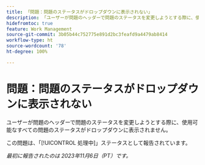 ```yaml
---
title: 「問題：問題のステータスがドロップダウンに表示されない」
description: 「ユーザーが問題のヘッダーで問題のステータスを変更しようとする際に、使用可能なすべての問題のステータスがドロップダウンに表示されません。」
hidefromtoc: true
feature: Work Management
source-git-commit: 3b05b44c752775e891d2bc3feafd9a4479ab8414
workflow-type: ht
source-wordcount: '78'
ht-degree: 100%

---
```



# 問題：問題のステータスがドロップダウンに表示されない

ユーザーが問題のヘッダーで問題のステータスを変更しようとする際に、使用可能なすべての問題のステータスがドロップダウンに表示されません。

この問題は、「[!UICONTROL 処理中]」ステータスとして報告されています。

_最初に報告されたのは 2023年11月6日（PT）です。_
